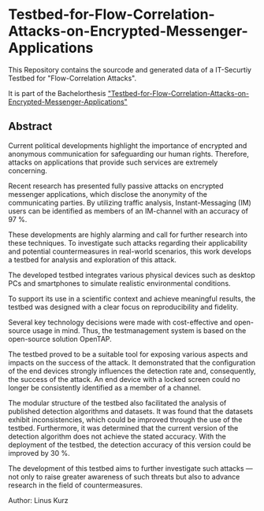 # Testbed-for-Flow-Correlation-Attacks-on-Encrypted-Messenger-Applications

 This Repository contains the sourcode and generated data of a IT-Securtiy Testbed for "Flow-Correlation Attacks".

 It is part of the Bachelorthesis ["Testbed-for-Flow-Correlation-Attacks-on-Encrypted-Messenger-Applications"](/Thesis/Testbed-for-Flow-Correlation-Attacks-on-Encrypted-Messenger-Applications.pdf) 

## Abstract

Current political developments highlight the importance of encrypted and anonymous communication for safeguarding our human rights. Therefore, attacks on applications that provide such services are extremely concerning.

Recent research has presented fully passive attacks on encrypted messenger applications, which disclose the anonymity of the communicating parties. By utilizing traffic analysis, Instant-Messaging (IM) users can be identified as members of an IM-channel with an accuracy of 97 %.

These developments are highly alarming and call for further research into these techniques. To investigate such attacks regarding their applicability and potential countermeasures in real-world scenarios, this work develops a testbed for analysis and exploration of this attack.

The developed testbed integrates various physical devices such as desktop PCs and smartphones to simulate realistic environmental conditions.

To support its use in a scientific context and achieve meaningful results, the testbed was designed with a clear focus on reproducibility and fidelity.

Several key technology decisions were made with cost-effective and open-source usage in mind. Thus, the testmanagement system is based on the open-source solution OpenTAP.

The testbed proved to be a suitable tool for exposing various aspects and impacts on the success of the attack. It demonstrated that the configuration of the end devices strongly influences the detection rate and, consequently, the success of the attack. An end device with a locked screen could no longer be consistently identified as a member of a channel.

The modular structure of the testbed also facilitated the analysis of published detection algorithms and datasets. It was found that the datasets exhibit inconsistencies, which could be improved through the use of the testbed. Furthermore, it was determined that the current version of the detection algorithm does not achieve the stated accuracy. With the deployment of the testbed, the detection accuracy of this version could be improved by 30 %.

The development of this testbed aims to further investigate such attacks — not only to raise greater awareness of such threats but also to advance research in the field of countermeasures.
 
Author: Linus Kurz